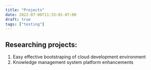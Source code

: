 ```yaml
---
title: "Projects"
date: 2022-07-06T11:33:01-07:00
draft: true
tags: ["testing"]
---
```

## Researching projects:

1. Easy effective bootstraping of cloud development environment
2. Knowledge management system platform enhancements
